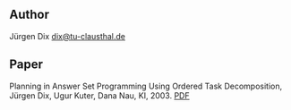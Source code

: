 ## Author
Jürgen Dix <dix@tu-clausthal.de>

## Paper
Planning in Answer Set Programming Using Ordered Task Decomposition, Jürgen Dix, Ugur Kuter, Dana Nau, KI, 2003. [PDF](http://www.cs.umd.edu/~nau/papers/dix2003planning.pdf)
